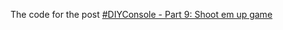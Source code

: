 The code for the post [#DIYConsole - Part 9: Shoot em up game](https://www.davidepesce.com/2019/08/29/diyconsole-part-9-shoot-em-up-game/)
